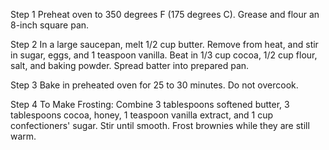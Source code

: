 Step 1
Preheat oven to 350 degrees F (175 degrees C). Grease and flour an 8-inch square pan.

 Step 2
In a large saucepan, melt 1/2 cup butter. Remove from heat, and stir in sugar, eggs, and 1 teaspoon vanilla. Beat in 1/3 cup cocoa, 1/2 cup flour, salt, and baking powder. Spread batter into prepared pan.

 Step 3
Bake in preheated oven for 25 to 30 minutes. Do not overcook.

 Step 4
To Make Frosting: Combine 3 tablespoons softened butter, 3 tablespoons cocoa, honey, 1 teaspoon vanilla extract, and 1 cup confectioners' sugar. Stir until smooth. Frost brownies while they are still warm.

